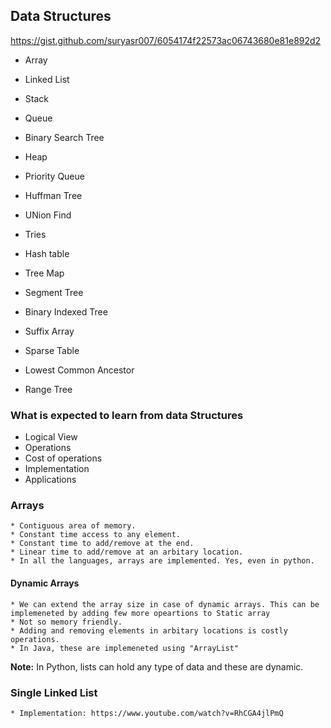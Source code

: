 ## Data Structures
https://gist.github.com/suryasr007/6054174f22573ac06743680e81e892d2

* Array
* Linked List
* Stack
* Queue
* Binary Search Tree

* Heap
* Priority Queue
* Huffman Tree
* UNion Find
* Tries
* Hash table
* Tree Map

* Segment Tree
* Binary Indexed Tree  
* Suffix Array
* Sparse Table
* Lowest Common Ancestor
* Range Tree


### What is expected to learn from data Structures
* Logical View
* Operations
* Cost of operations
* Implementation
* Applications


### Arrays
    * Contiguous area of memory.
    * Constant time access to any element.
    * Constant time to add/remove at the end.
    * Linear time to add/remove at an arbitary location.
    * In all the languages, arrays are implemented. Yes, even in python.

#### Dynamic Arrays
    * We can extend the array size in case of dynamic arrays. This can be implemeneted by adding few more opeartions to Static array 
    * Not so memory friendly.
    * Adding and removing elements in arbitary locations is costly operations.
    * In Java, these are implemeneted using "ArrayList"

**Note:** In Python, lists can hold any type of data and these are dynamic.
     

### Single Linked List

    * Implementation: https://www.youtube.com/watch?v=RhCGA4jlPmQ


